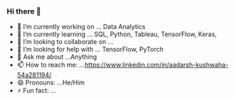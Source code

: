 ### Hi there 👋


- 🔭 I’m currently working on ... Data Analytics
- 🌱 I’m currently learning ... SQL, Python, Tableau, TensorFlow, Keras, 
- 👯 I’m looking to collaborate on ...
- 🤔 I’m looking for help with ... TensorFlow, PyTorch
- 💬 Ask me about ...Anything
- 📫 How to reach me: ...https://www.linkedin.com/in/aadarsh-kushwaha-54a281194/
- 😄 Pronouns: ...He/Him
- ⚡ Fun fact: ...

